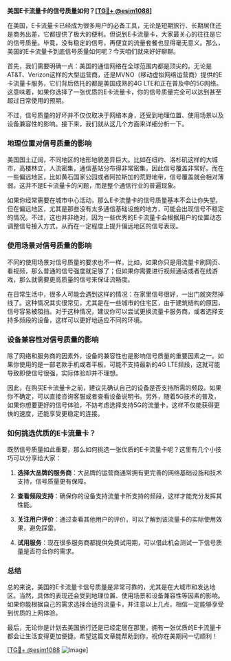 **美国E卡流量卡的信号质量如何？[[TG💪+ @esim1088](https://t.me/s/esim1088)]**

在美国，E卡流量卡已经成为很多用户的必备工具，无论是短期旅行、长期居住还是商务出差，它都提供了极大的便利。但说到E卡流量卡，大家最关心的往往是它的信号质量。毕竟，没有稳定的信号，再便宜的流量套餐也显得毫无意义。那么，美国的E卡流量卡到底信号质量如何呢？今天咱们就来好好聊聊。

首先，我们需要明确一点：美国的通信网络在全球范围内都是顶尖的。无论是AT&T、Verizon这样的大型运营商，还是MVNO（移动虚拟网络运营商）提供的E卡流量卡服务，它们背后依托的都是美国成熟的4G LTE和正在普及中的5G网络。这意味着，如果你选择了一张优质的E卡流量卡，你的信号质量完全可以达到甚至超过日常使用的预期。

不过，信号质量的好坏并不仅仅取决于网络本身，还受到地理位置、使用场景以及设备兼容性的影响。接下来，我们就从这几个方面来详细分析一下。

### 地理位置对信号质量的影响

美国国土辽阔，不同地区的地形地貌差异巨大。比如在纽约、洛杉矶这样的大城市，高楼林立，人流密集，通信基站分布得非常密集，因此信号覆盖非常好。而在一些偏远地区，比如黄石国家公园或者阿拉斯加的荒野地带，信号覆盖就会相对薄弱。这并不是E卡流量卡的问题，而是整个通信行业的普遍现象。

如果你经常需要在城市中心活动，那么E卡流量卡的信号质量基本不会让你失望。但在偏远地区，尤其是那些没有太多通信基础设施的地方，可能会出现信号不稳定的情况。不过，这也并非绝对，因为一些优秀的E卡流量卡会根据用户的位置动态调整信号接入方式，从而在一定程度上提升偏远地区的信号表现。

### 使用场景对信号质量的影响

不同的使用场景对信号质量的要求也不一样。比如，如果你只是用流量卡刷网页、看视频，那么普通的信号强度就足够了；但如果你需要进行视频通话或者在线游戏，那么就需要更高质量的信号来保证流畅度。

在日常生活中，很多人可能会遇到这样的情况：在家里信号很好，一出门就突然掉线了。这种情况其实很常见，尤其是在一些城市的住宅区，由于建筑结构的原因，信号容易被阻挡。对于这种情况，建议你可以尝试更换流量卡服务商，或者选择支持多频段的设备，这样可以更好地适应不同的环境。

### 设备兼容性对信号质量的影响

除了网络和服务商的因素外，设备的兼容性也是影响信号质量的重要因素之一。如果你使用的是一部老款手机或者平板，可能不支持最新的4G LTE频段，这就可能导致即使信号很强，实际体验却并不理想。

因此，在购买E卡流量卡之前，建议先确认自己的设备是否支持所需的频段。如果你不确定，可以直接咨询客服或者查看设备说明书。另外，随着5G技术的普及，如果你想要更好的信号体验，不妨考虑选择支持5G的流量卡，这样不仅能获得更快的速度，还能享受更稳定的连接。

### 如何挑选优质的E卡流量卡？

既然信号质量如此重要，那么如何挑选一张优质的E卡流量卡呢？这里有几个小技巧可以分享给大家：

1. **选择大品牌的服务商**：大品牌的运营商通常拥有更完善的网络基础设施和技术支持，信号质量更有保障。
   
2. **查看频段支持**：确保你的设备支持流量卡所支持的频段，这样才能充分发挥其性能。

3. **关注用户评价**：通过查看其他用户的评价，可以了解到该流量卡的实际使用效果，避免踩雷。

4. **试用服务**：现在很多服务商都提供免费试用期，可以借此机会测试一下信号质量是否符合你的需求。

### 总结

总的来说，美国的E卡流量卡信号质量是非常可靠的，尤其是在大城市和发达地区。当然，具体的表现还会受到地理位置、使用场景和设备兼容性等因素的影响。如果你能根据自己的需求选择合适的流量卡，并注意以上几点，相信一定能够享受到优质的上网体验。

最后，无论你是计划去美国旅行还是已经定居在那里，拥有一张优质的E卡流量卡都会让生活变得更加便捷。希望这篇文章能帮助到你，祝你在美期间一切顺利！

[[TG💪+ @esim1088](https://t.me/s/esim1088) ![Image](https://i.postimg.cc/4NQfJmqS/Snipaste-2025-05-13-00-14-12.png)]